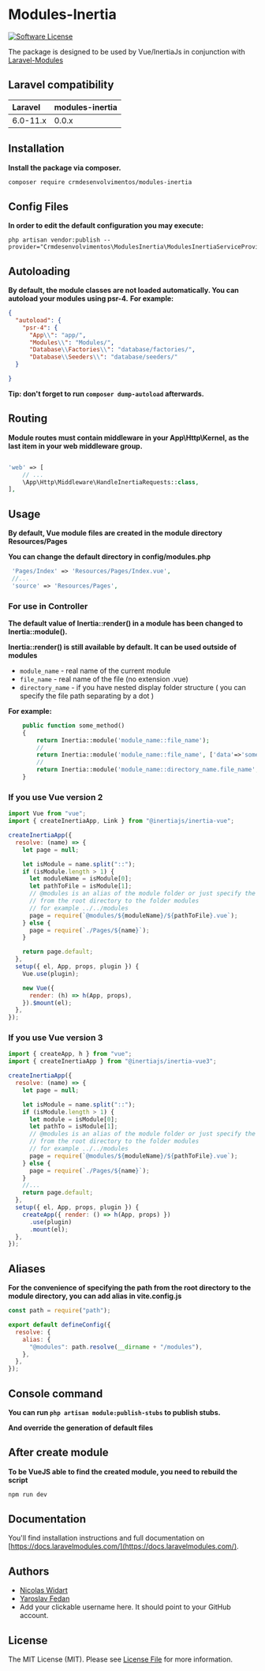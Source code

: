 # Modules-Inertia

[![Software License](https://img.shields.io/badge/license-MIT-brightgreen.svg?style=flat-square)](LICENSE.md)

The package is designed to be used by Vue/InertiaJs in conjunction with [Laravel-Modules](https://github.com/nWidart/laravel-modules)

## Laravel compatibility

| Laravel  | modules-inertia |
| :------- | :-------------- |
| 6.0-11.x | 0.0.x           |

## Installation

**Install the package via composer.**

```bash
composer require crmdesenvolvimentos/modules-inertia
```

## Config Files

**In order to edit the default configuration you may execute:**

```
php artisan vendor:publish --provider="Crmdesenvolvimentos\ModulesInertia\ModulesInertiaServiceProvider"
```

## Autoloading

**By default, the module classes are not loaded automatically. You can autoload your modules using psr-4.**
**For example:**

```json
{
  "autoload": {
    "psr-4": {
      "App\\": "app/",
      "Modules\\": "Modules/",
      "Database\\Factories\\": "database/factories/",
      "Database\\Seeders\\": "database/seeders/"
  }

}
```

**Tip: don't forget to run `composer dump-autoload` afterwards.**

## Routing

**Module routes must contain middleware in your App\Http\Kernel, as the last item in your web middleware group.**

```php

'web' => [
    // ...
    \App\Http\Middleware\HandleInertiaRequests::class,
],

```

## Usage

**By default, Vue module files are created in the module directory Resources/Pages**

**You can change the default directory in config/modules.php**

```php
 'Pages/Index' => 'Resources/Pages/Index.vue',
 //...
 'source' => 'Resources/Pages',
```

### For use in Controller

**The default value of Inertia::render() in a module has been changed to Inertia::module().**

**Inertia::render() is still available by default. It can be used outside of modules**

- `module_name` - real name of the current module
- `file_name` - real name of the file (no extension .vue)
- `directory_name` - if you have nested display folder structure ( you can specify the file path separating by a dot )

**For example:**

```php
    public function some_method()
    {
        return Inertia::module('module_name::file_name');
        //
        return Inertia::module('module_name::file_name', ['data'=>'some data']);
        //
        return Inertia::module('module_name::directory_name.file_name', ['data'=>'some data']);
    }
```

### If you use Vue version 2

```javascript
import Vue from "vue";
import { createInertiaApp, Link } from "@inertiajs/inertia-vue";

createInertiaApp({
  resolve: (name) => {
    let page = null;

    let isModule = name.split("::");
    if (isModule.length > 1) {
      let moduleName = isModule[0];
      let pathToFile = isModule[1];
      // @modules is an alias of the module folder or just specify the path
      // from the root directory to the folder modules
      // for example ../../modules
      page = require(`@modules/${moduleName}/${pathToFile}.vue`);
    } else {
      page = require(`./Pages/${name}`);
    }

    return page.default;
  },
  setup({ el, App, props, plugin }) {
    Vue.use(plugin);

    new Vue({
      render: (h) => h(App, props),
    }).$mount(el);
  },
});
```

### If you use Vue version 3

```javascript
import { createApp, h } from "vue";
import { createInertiaApp } from "@inertiajs/inertia-vue3";

createInertiaApp({
  resolve: (name) => {
    let page = null;

    let isModule = name.split("::");
    if (isModule.length > 1) {
      let module = isModule[0];
      let pathTo = isModule[1];
      // @modules is an alias of the module folder or just specify the path
      // from the root directory to the folder modules
      // for example ../../modules
      page = require(`@modules/${moduleName}/${pathToFile}.vue`);
    } else {
      page = require(`./Pages/${name}`);
    }
    //...
    return page.default;
  },
  setup({ el, App, props, plugin }) {
    createApp({ render: () => h(App, props) })
      .use(plugin)
      .mount(el);
  },
});
```

## Aliases

**For the convenience of specifying the path from the root directory to the module directory, you can add alias in vite.config.js**

```javascript
const path = require("path");

export default defineConfig({
  resolve: {
    alias: {
      "@modules": path.resolve(__dirname + "/modules"),
    },
  },
});
```

## Console command

**You can run `php artisan module:publish-stubs` to publish stubs.**

**And override the generation of default files**

## After create module

**To be VueJS able to find the created module, you need to rebuild the script**

```bash
npm run dev
```

## Documentation

You'll find installation instructions and full documentation on [https://docs.laravelmodules.com/](https://docs.laravelmodules.com/).

## Authors

- [Nicolas Widart](https://github.com/nWidart/)
- [Yaroslav Fedan](https://github.com/YaroslavFedan/)
- Add your clickable username here. It should point to your GitHub account.

## License

The MIT License (MIT). Please see [License File](LICENSE.md) for more information.
